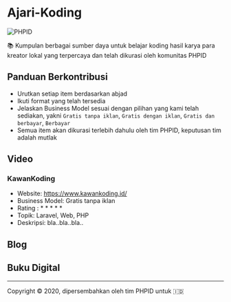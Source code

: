 # Ajari-Koding

![PHPID](https://img.shields.io/badge/Dikurasi_Oleh-PHPID_Community-blue?cacheSeconds=604800)

📚 Kumpulan berbagai sumber daya untuk belajar koding hasil karya para kreator lokal yang terpercaya dan telah dikurasi oleh komunitas PHPID

## Panduan Berkontribusi

- Urutkan setiap item berdasarkan abjad
- Ikuti format yang telah tersedia
- Jelaskan Business Model sesuai dengan pilihan yang kami telah sediakan, yakni `Gratis tanpa iklan`, `Gratis dengan iklan`, `Gratis dan berbayar`, `Berbayar`
- Semua item akan dikurasi terlebih dahulu oleh tim PHPID, keputusan tim adalah mutlak

## Video

### KawanKoding

- Website: https://www.kawankoding.id/
- Business Model: Gratis tanpa iklan
- Rating : * * * * *
- Topik: Laravel, Web, PHP
- Deskripsi: bla..bla..bla..

## Blog

## Buku Digital

---

Copyright © 2020, dipersembahkan oleh tim PHPID untuk 🇮🇩
